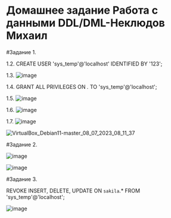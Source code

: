 # Домашнее задание Работа с данными DDL/DML-Неклюдов Михаил


#Задание 1.

1.2. CREATE USER 'sys_temp'@'localhost' IDENTIFIED BY '123';

1.3. ![image](https://github.com/MikhailNeklyudov/hw_11-01/assets/130427747/fffebc46-cdac-49c9-ab45-4cb0f1777a31)

1.4. GRANT ALL PRIVILEGES ON *.* TO 'sys_temp'@'localhost';

1.5. ![image](https://github.com/MikhailNeklyudov/hw_11-01/assets/130427747/5b669deb-aa79-4501-ae50-bb90c82ed6f6)

1.6. ![image](https://github.com/MikhailNeklyudov/hw_11-01/assets/130427747/76b44c1a-1f9c-4683-abfc-bc6fbf16d01f)

1.7. ![image](https://github.com/MikhailNeklyudov/hw_11-01/assets/130427747/d690c82f-0655-4b92-9207-bf85274b7d90)

![VirtualBox_Debian11-master_08_07_2023_08_11_37](https://github.com/MikhailNeklyudov/hw_11-01/assets/130427747/77e8c804-b073-41da-bc3f-e42349ca964e)


#Задание 2.

![image](https://github.com/MikhailNeklyudov/hw_11-01/assets/130427747/c14d51b5-a4f6-4356-b74a-8300a246fdec)

![image](https://github.com/MikhailNeklyudov/hw_11-01/assets/130427747/922be430-4132-461a-8c59-5482319372af)


#Задание 3.

 REVOKE INSERT, DELETE, UPDATE ON `sakila`.* FROM 'sys_temp'@'localhost';

 ![image](https://github.com/MikhailNeklyudov/hw_11-01/assets/130427747/c48f52dc-9dae-447a-9ce2-6eaa8a2cabbe)



